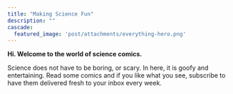 ```yaml
---
title: "Making Science Fun"
description: ""
cascade:
  featured_image: 'post/attachments/everything-hero.png'
---
```


**Hi. Welcome to the world of science comics.**

Science does not have to be boring, or scary. In here, it is goofy and entertaining. Read some comics and if you like what you see, subscribe to have them delivered fresh to your inbox every week.

<script async data-uid="9b6f07aa58" src="https://everythingscience.ck.page/9b6f07aa58/index.js"></script>